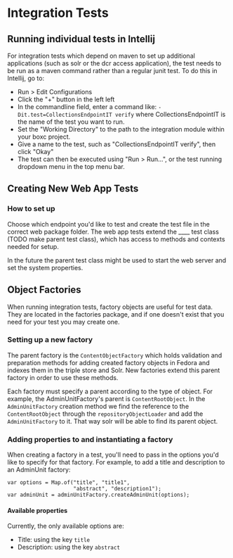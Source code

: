 # Integration Tests

## Running individual tests in Intellij
For integration tests which depend on maven to set up additional applications (such as solr or the dcr access
application), the test needs to be run as a maven command rather than a regular junit test. To do this in Intellij,
go to:

* Run > Edit Configurations
* Click the "+" button in the left left
* In the commandline field, enter a command like: `-Dit.test=CollectionsEndpointIT verify` where CollectionsEndpointIT is the name of the test you want to run.
* Set the "Working Directory" to the path to the integration module within your boxc project.
* Give a name to the test, such as "CollectionsEndpointIT verify", then click "Okay"
* The test can then be executed using "Run > Run...", or the test running dropdown menu in the top menu bar.

## Creating New Web App Tests
### How to set up 
Choose which endpoint you'd like to test and create the test file in the correct web package
folder. The web app tests extend the ____ test class (TODO make parent test class), which has access to 
methods and contexts needed for setup. 

In the future the parent test class might be used to start the web server and set the system properties.

## Object Factories
When running integration tests, factory objects are useful for test data. They are located
in the factories package, and if one doesn't exist that you need for your test you may create one.

### Setting up a new factory
The parent factory is the `ContentObjectFactory` which holds validation and preparation
methods for adding created factory objects in Fedora and indexes them in the triple store
and Solr. New factories extend this parent factory in order to use these methods.

Each factory must specify a parent according to the type of object. For example, the 
AdminUnitFactory's parent is `ContentRootObject`. In the `AdminUnitFactory` creation method we find the 
reference to the `ContentRootObject` through the `repositoryObjectLoader` and add the 
`AdminUnitFactory` to it. That way solr will be able to find its parent object.

### Adding properties to and instantiating a factory
When creating a factory in a test, you'll need to pass in the options you'd like to specify 
for that factory. For example, to add a title and description to an AdminUnit factory:

```
var options = Map.of("title", "title1",
                     "abstract", "description1");
var adminUnit = adminUnitFactory.createAdminUnit(options);
```

#### Available properties
Currently, the only available options are:
- Title: using the key `title`
- Description: using the key `abstract`
